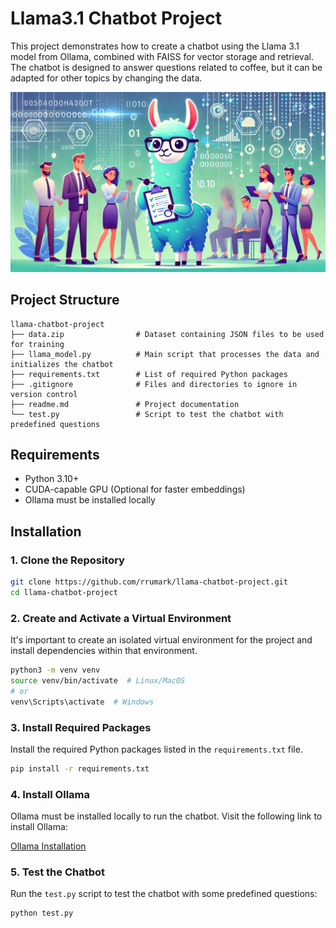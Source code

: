 # Llama3.1 Chatbot Project

This project demonstrates how to create a chatbot using the Llama 3.1 model from Ollama, combined with FAISS for vector storage and retrieval. The chatbot is designed to answer questions related to coffee, but it can be adapted for other topics by changing the data.

![Llama Chatbot](readme.png)


## Project Structure

```
llama-chatbot-project
├── data.zip                # Dataset containing JSON files to be used for training
├── llama_model.py          # Main script that processes the data and initializes the chatbot
├── requirements.txt        # List of required Python packages
├── .gitignore              # Files and directories to ignore in version control
├── readme.md               # Project documentation
└── test.py                 # Script to test the chatbot with predefined questions
```

## Requirements

- Python 3.10+
- CUDA-capable GPU (Optional for faster embeddings)
- Ollama must be installed locally

## Installation

### 1. Clone the Repository

```bash
git clone https://github.com/rrumark/llama-chatbot-project.git
cd llama-chatbot-project
```

### 2. Create and Activate a Virtual Environment

It's important to create an isolated virtual environment for the project and install dependencies within that environment.

```bash
python3 -m venv venv
source venv/bin/activate  # Linux/MacOS
# or
venv\Scripts\activate  # Windows
```

### 3. Install Required Packages

Install the required Python packages listed in the `requirements.txt` file.

```bash
pip install -r requirements.txt
```

### 4. Install Ollama

Ollama must be installed locally to run the chatbot. Visit the following link to install Ollama:

[Ollama Installation](https://ollama.com/download)

### 5. Test the Chatbot

Run the `test.py` script to test the chatbot with some predefined questions:

```bash
python test.py
```


